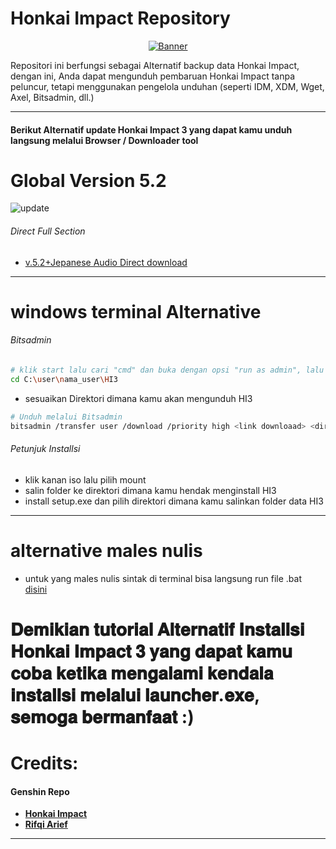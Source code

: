 # Honkai Impact Repository
<p align="center">
<a href="https://raw.githubusercontent.com/zamprjkt/Honkai-Impact-3rd-Repository/HI3/banneralt.png"><img src="https://raw.githubusercontent.com/zamprjkt/Honkai-Impact-3rd-Repository/HI3/banneralt.png" title="Banner"/></a>
</p>

<!-- [![Forks][forks-shield]][forks-url]
<!-- MARKDOWN LINKS & IMAGES -->
<!-- https://www.markdownguide.org/basic-syntax/#reference-style-links -->
[contributors-shield]: https://img.shields.io/github/contributors/othneildrew/Best-README-Template.svg?style=for-the-badge
[contributors-url]: https://github.com/othneildrew/Best-README-Template/graphs/contributors
[forks-shield]: https://img.shields.io/github/forks/othneildrew/Best-README-Template.svg?style=for-the-badge
[forks-url]: https://github.com/othneildrew/Best-README-Template/network/members

Repositori ini berfungsi sebagai Alternatif backup data Honkai Impact, dengan ini, Anda dapat mengunduh pembaruan Honkai Impact tanpa peluncur, tetapi menggunakan pengelola unduhan (seperti IDM, XDM, Wget, Axel, Bitsadmin, dll.)

---------------------------------------------------------------------------------------

#### Berikut Alternatif update Honkai Impact 3 yang dapat kamu unduh langsung melalui Browser / Downloader tool

# Global Version 5.2
<img src="https://raw.githubusercontent.com/zamprjkt/Honkai-Impact-3rd-Repository/HI3/5.2.png" title="update"/>

###### Direct Full Section
- [v.5.2+Jepanese Audio Direct download](https://cdn.winten.workers.dev/2:/Data/HI3_GLB_5.2_JAPANESEAUDIO.iso)

---------------------------------------------------------------------------------------

# windows terminal Alternative

###### Bitsadmin
```bash
# klik start lalu cari "cmd" dan buka dengan opsi "run as admin", lalu ketikan perintah berikut
cd C:\user\nama_user\HI3
```
- sesuaikan Direktori dimana kamu akan mengunduh HI3

```bash
# Unduh melalui Bitsadmin
bitsadmin /transfer user /download /priority high <link downloaad> <direktori\nama.file>
```
###### Petunjuk Installsi
- klik kanan iso lalu pilih mount
- salin folder ke direktori dimana kamu hendak menginstall HI3
- install setup.exe dan pilih direktori dimana kamu salinkan folder data HI3

---------------------------------------------------------------------------------------

# alternative males nulis
- untuk yang males nulis sintak di terminal bisa langsung run file .bat [disini](https://github.com/zamprjkt/Honkai-Impact-3rd-Repository/releases/tag/Global.rev)

# 𝐃𝐞𝐦𝐢𝐤𝐢𝐚𝐧 𝐭𝐮𝐭𝐨𝐫𝐢𝐚𝐥 𝐀𝐥𝐭𝐞𝐫𝐧𝐚𝐭𝐢𝐟 𝐈𝐧𝐬𝐭𝐚𝐥𝐥𝐬𝐢 𝐇𝐨𝐧𝐤𝐚𝐢 𝐈𝐦𝐩𝐚𝐜𝐭 𝟑 𝐲𝐚𝐧𝐠 𝐝𝐚𝐩𝐚𝐭 𝐤𝐚𝐦𝐮 𝐜𝐨𝐛𝐚 𝐤𝐞𝐭𝐢𝐤𝐚 𝐦𝐞𝐧𝐠𝐚𝐥𝐚𝐦𝐢 𝐤𝐞𝐧𝐝𝐚𝐥𝐚 𝐢𝐧𝐬𝐭𝐚𝐥𝐥𝐬𝐢 𝐦𝐞𝐥𝐚𝐥𝐮𝐢 𝐥𝐚𝐮𝐧𝐜𝐡𝐞𝐫.𝐞𝐱𝐞, 𝐬𝐞𝐦𝐨𝐠𝐚 𝐛𝐞𝐫𝐦𝐚𝐧𝐟𝐚𝐚𝐭 :)

Credits:
=======
#### Genshin Repo
 * [**Honkai Impact**](https://honkaiimpact3.mihoyo.com/global/en-us/home)
 * [**Rifqi Arief**](https://github.com/rapdodge)


---------------------------------------------------------------------------------------
